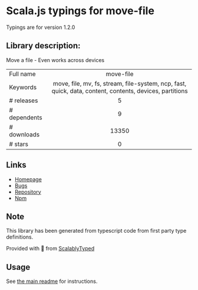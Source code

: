 
# Scala.js typings for move-file

Typings are for version 1.2.0

## Library description:
Move a file - Even works across devices

|                    |                 |
| ------------------ | :-------------: |
| Full name          | move-file |
| Keywords           | move, file, mv, fs, stream, file-system, ncp, fast, quick, data, content, contents, devices, partitions |
| # releases         | 5 |
| # dependents       | 9 |
| # downloads        | 13350 |
| # stars            | 0 |

## Links
- [Homepage](https://github.com/sindresorhus/move-file#readme)
- [Bugs](https://github.com/sindresorhus/move-file/issues)
- [Repository](https://github.com/sindresorhus/move-file)
- [Npm](https://www.npmjs.com/package/move-file)
    


## Note
This library has been generated from typescript code from first party type definitions.

Provided with :purple_heart: from [ScalablyTyped](https://github.com/oyvindberg/ScalablyTyped)

## Usage
See [the main readme](../../readme.md) for instructions.


